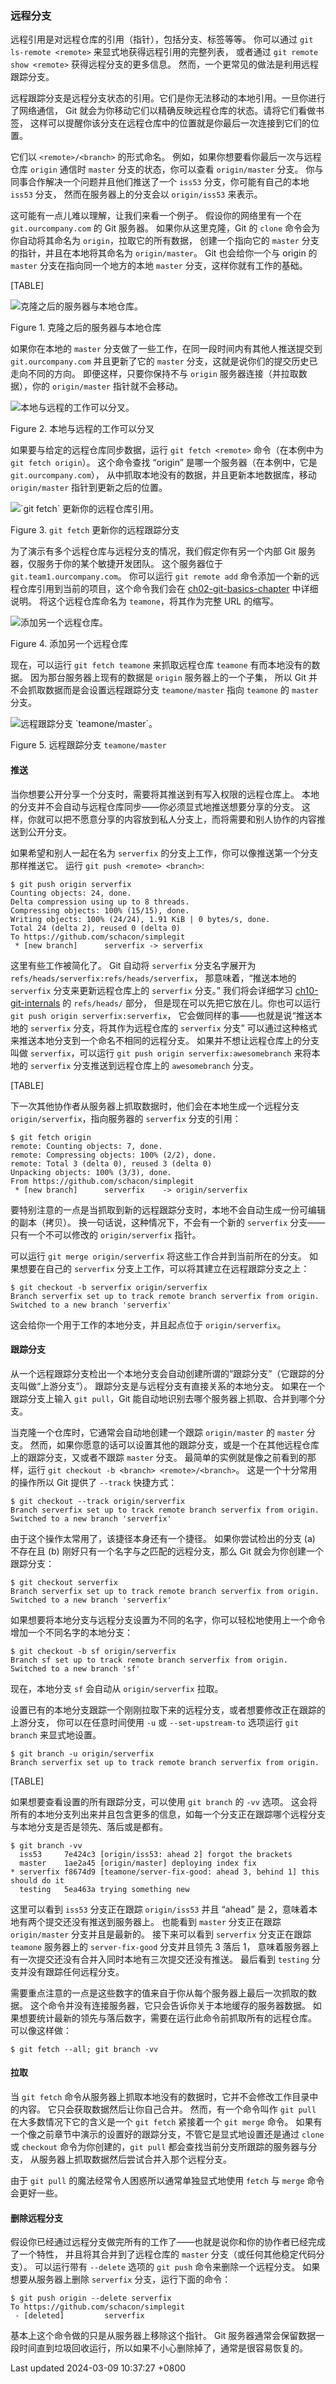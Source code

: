 ### 远程分支

远程引用是对远程仓库的引用（指针），包括分支、标签等等。 你可以通过
`git ls-remote <remote>` 来显式地获得远程引用的完整列表， 或者通过
`git remote show <remote>` 获得远程分支的更多信息。
然而，一个更常见的做法是利用远程跟踪分支。

远程跟踪分支是远程分支状态的引用。它们是你无法移动的本地引用。一旦你进行了网络通信，
Git 就会为你移动它们以精确反映远程仓库的状态。请将它们看做书签，
这样可以提醒你该分支在远程仓库中的位置就是你最后一次连接到它们的位置。

它们以 `<remote>/<branch>` 的形式命名。
例如，如果你想要看你最后一次与远程仓库 `origin` 通信时 `master`
分支的状态，你可以查看 `origin/master` 分支。
你与同事合作解决一个问题并且他们推送了一个 `iss53`
分支，你可能有自己的本地 `iss53` 分支， 然而在服务器上的分支会以
`origin/iss53` 来表示。

这可能有一点儿难以理解，让我们来看一个例子。 假设你的网络里有一个在
`git.ourcompany.com` 的 Git 服务器。 如果你从这里克隆，Git 的 `clone`
命令会为你自动将其命名为 `origin`，拉取它的所有数据， 创建一个指向它的
`master` 分支的指针，并且在本地将其命名为 `origin/master`。 Git
也会给你一个与 origin 的 `master` 分支在指向同一个地方的本地 `master`
分支，这样你就有工作的基础。

[TABLE]

![克隆之后的服务器与本地仓库。](../../../../images/remote-branches-1.png)

Figure 1. 克隆之后的服务器与本地仓库

如果你在本地的 `master`
分支做了一些工作，在同一段时间内有其他人推送提交到 `git.ourcompany.com`
并且更新了它的 `master` 分支，这就是说你们的提交历史已走向不同的方向。
即便这样，只要你保持不与 `origin` 服务器连接（并拉取数据），你的
`origin/master` 指针就不会移动。

![本地与远程的工作可以分叉。](../../../../images/remote-branches-2.png)

Figure 2. 本地与远程的工作可以分叉

如果要与给定的远程仓库同步数据，运行 `git fetch <remote>`
命令（在本例中为 `git fetch origin`）。 这个命令查找 “origin”
是哪一个服务器（在本例中，它是 `git.ourcompany.com`），
从中抓取本地没有的数据，并且更新本地数据库，移动 `origin/master`
指针到更新之后的位置。

![\`git fetch\` 更新你的远程仓库引用。](../../../../images/remote-branches-3.png)

Figure 3. `git fetch` 更新你的远程跟踪分支

为了演示有多个远程仓库与远程分支的情况，我们假定你有另一个内部 Git
服务器，仅服务于你的某个敏捷开发团队。 这个服务器位于
`git.team1.ourcompany.com`。 你可以运行 `git remote add`
命令添加一个新的远程仓库引用到当前的项目，这个命令我们会在
[ch02-git-basics-chapter](ch02-git-basics-chapter.md#ch02-git-basics-chapter)
中详细说明。 将这个远程仓库命名为 `teamone`，将其作为完整 URL 的缩写。

![添加另一个远程仓库。](../../../../images/remote-branches-4.png)

Figure 4. 添加另一个远程仓库

现在，可以运行 `git fetch teamone` 来抓取远程仓库 `teamone`
有而本地没有的数据。 因为那台服务器上现有的数据是 `origin`
服务器上的一个子集， 所以 Git 并不会抓取数据而是会设置远程跟踪分支
`teamone/master` 指向 `teamone` 的 `master` 分支。

![远程跟踪分支 \`teamone/master\`。](../../../../images/remote-branches-5.png)

Figure 5. 远程跟踪分支 `teamone/master`

#### 推送

当你想要公开分享一个分支时，需要将其推送到有写入权限的远程仓库上。
本地的分支并不会自动与远程仓库同步——你必须显式地推送想要分享的分支。
这样，你就可以把不愿意分享的内容放到私人分支上，而将需要和别人协作的内容推送到公开分支。

如果希望和别人一起在名为 `serverfix`
的分支上工作，你可以像推送第一个分支那样推送它。 运行
`git push <remote> <branch>`:

```shell
$ git push origin serverfix
Counting objects: 24, done.
Delta compression using up to 8 threads.
Compressing objects: 100% (15/15), done.
Writing objects: 100% (24/24), 1.91 KiB | 0 bytes/s, done.
Total 24 (delta 2), reused 0 (delta 0)
To https://github.com/schacon/simplegit
 * [new branch]      serverfix -> serverfix
```

这里有些工作被简化了。 Git 自动将 `serverfix` 分支名字展开为
`refs/heads/serverfix:refs/heads/serverfix`， 那意味着，“推送本地的
`serverfix` 分支来更新远程仓库上的 `serverfix` 分支。” 我们将会详细学习
[ch10-git-internals](ch10-git-internals.md#ch10-git-internals) 的
`refs/heads/` 部分， 但是现在可以先把它放在儿。你也可以运行
`git push origin serverfix:serverfix`，
它会做同样的事——也就是说“推送本地的 `serverfix` 分支，将其作为远程仓库的
`serverfix` 分支”
可以通过这种格式来推送本地分支到一个命名不相同的远程分支。
如果并不想让远程仓库上的分支叫做 `serverfix`，可以运行
`git push origin serverfix:awesomebranch` 来将本地的 `serverfix`
分支推送到远程仓库上的 `awesomebranch` 分支。

[TABLE]

下一次其他协作者从服务器上抓取数据时，他们会在本地生成一个远程分支
`origin/serverfix`，指向服务器的 `serverfix` 分支的引用：

```shell
$ git fetch origin
remote: Counting objects: 7, done.
remote: Compressing objects: 100% (2/2), done.
remote: Total 3 (delta 0), reused 3 (delta 0)
Unpacking objects: 100% (3/3), done.
From https://github.com/schacon/simplegit
 * [new branch]      serverfix    -> origin/serverfix
```

要特别注意的一点是当抓取到新的远程跟踪分支时，本地不会自动生成一份可编辑的副本（拷贝）。
换一句话说，这种情况下，不会有一个新的 `serverfix`
分支——只有一个不可以修改的 `origin/serverfix` 指针。

可以运行 `git merge origin/serverfix` 将这些工作合并到当前所在的分支。
如果想要在自己的 `serverfix`
分支上工作，可以将其建立在远程跟踪分支之上：

```shell
$ git checkout -b serverfix origin/serverfix
Branch serverfix set up to track remote branch serverfix from origin.
Switched to a new branch 'serverfix'
```

这会给你一个用于工作的本地分支，并且起点位于 `origin/serverfix`。

#### 跟踪分支

从一个远程跟踪分支检出一个本地分支会自动创建所谓的“跟踪分支”（它跟踪的分支叫做“上游分支”）。
跟踪分支是与远程分支有直接关系的本地分支。 如果在一个跟踪分支上输入
`git pull`，Git 能自动地识别去哪个服务器上抓取、合并到哪个分支。

当克隆一个仓库时，它通常会自动地创建一个跟踪 `origin/master` 的 `master`
分支。
然而，如果你愿意的话可以设置其他的跟踪分支，或是一个在其他远程仓库上的跟踪分支，又或者不跟踪
`master` 分支。 最简单的实例就是像之前看到的那样，运行
`git checkout -b <branch> <remote>/<branch>`。
这是一个十分常用的操作所以 Git 提供了 `--track` 快捷方式：

```shell
$ git checkout --track origin/serverfix
Branch serverfix set up to track remote branch serverfix from origin.
Switched to a new branch 'serverfix'
```

由于这个操作太常用了，该捷径本身还有一个捷径。 如果你尝试检出的分支 (a)
不存在且 (b) 刚好只有一个名字与之匹配的远程分支，那么 Git
就会为你创建一个跟踪分支：

```shell
$ git checkout serverfix
Branch serverfix set up to track remote branch serverfix from origin.
Switched to a new branch 'serverfix'
```

如果想要将本地分支与远程分支设置为不同的名字，你可以轻松地使用上一个命令增加一个不同名字的本地分支：

```shell
$ git checkout -b sf origin/serverfix
Branch sf set up to track remote branch serverfix from origin.
Switched to a new branch 'sf'
```

现在，本地分支 `sf` 会自动从 `origin/serverfix` 拉取。

设置已有的本地分支跟踪一个刚刚拉取下来的远程分支，或者想要修改正在跟踪的上游分支，
你可以在任意时间使用 `-u` 或 `--set-upstream-to` 选项运行 `git branch`
来显式地设置。

```shell
$ git branch -u origin/serverfix
Branch serverfix set up to track remote branch serverfix from origin.
```

[TABLE]

如果想要查看设置的所有跟踪分支，可以使用 `git branch` 的 `-vv` 选项。
这会将所有的本地分支列出来并且包含更多的信息，如每一个分支正在跟踪哪个远程分支与本地分支是否是领先、落后或是都有。

```shell
$ git branch -vv
  iss53     7e424c3 [origin/iss53: ahead 2] forgot the brackets
  master    1ae2a45 [origin/master] deploying index fix
* serverfix f8674d9 [teamone/server-fix-good: ahead 3, behind 1] this should do it
  testing   5ea463a trying something new
```

这里可以看到 `iss53` 分支正在跟踪 `origin/iss53` 并且 “ahead” 是
2，意味着本地有两个提交还没有推送到服务器上。 也能看到 `master`
分支正在跟踪 `origin/master` 分支并且是最新的。 接下来可以看到
`serverfix` 分支正在跟踪 `teamone` 服务器上的 `server-fix-good`
分支并且领先 3 落后 1，
意味着服务器上有一次提交还没有合并入同时本地有三次提交还没有推送。
最后看到 `testing` 分支并没有跟踪任何远程分支。

需要重点注意的一点是这些数字的值来自于你从每个服务器上最后一次抓取的数据。
这个命令并没有连接服务器，它只会告诉你关于本地缓存的服务器数据。
如果想要统计最新的领先与落后数字，需要在运行此命令前抓取所有的远程仓库。
可以像这样做：

```shell
$ git fetch --all; git branch -vv
```

#### 拉取

当 `git fetch`
命令从服务器上抓取本地没有的数据时，它并不会修改工作目录中的内容。
它只会获取数据然后让你自己合并。 然而，有一个命令叫作 `git pull`
在大多数情况下它的含义是一个 `git fetch` 紧接着一个 `git merge` 命令。
如果有一个像之前章节中演示的设置好的跟踪分支，不管它是显式地设置还是通过
`clone` 或 `checkout` 命令为你创建的，`git pull`
都会查找当前分支所跟踪的服务器与分支，
从服务器上抓取数据然后尝试合并入那个远程分支。

由于 `git pull` 的魔法经常令人困惑所以通常单独显式地使用 `fetch` 与
`merge` 命令会更好一些。

#### 删除远程分支

假设你已经通过远程分支做完所有的工作了——也就是说你和你的协作者已经完成了一个特性，
并且将其合并到了远程仓库的 `master` 分支（或任何其他稳定代码分支）。
可以运行带有 `--delete` 选项的 `git push` 命令来删除一个远程分支。
如果想要从服务器上删除 `serverfix` 分支，运行下面的命令：

```shell
$ git push origin --delete serverfix
To https://github.com/schacon/simplegit
 - [deleted]         serverfix
```

基本上这个命令做的只是从服务器上移除这个指针。 Git
服务器通常会保留数据一段时间直到垃圾回收运行，所以如果不小心删除掉了，通常是很容易恢复的。

Last updated 2024-03-09 10:37:27 +0800
